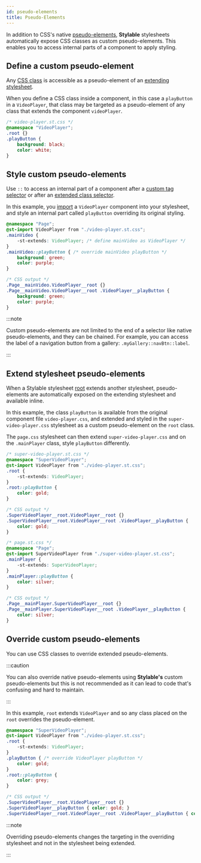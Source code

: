 ```yaml
---
id: pseudo-elements
title: Pseudo-Elements
---
```


In addition to CSS's native [pseudo-elements](https://developer.mozilla.org/en/docs/Web/CSS/Pseudo-elements), **Stylable** stylesheets automatically expose CSS classes as custom pseudo-elements. This enables you to access internal parts of a component to apply styling.

## Define a custom pseudo-element

Any [CSS class](./class-selectors.md) is accessible as a pseudo-element of an [extending stylesheet](./extend-stylesheet.md).

When you define a CSS class inside a component, in this case a `playButton` in a `VideoPlayer`, that class may be targeted as a pseudo-element of any class that extends the component `videoPlayer`.

```css
/* video-player.st.css */
@namespace "VideoPlayer";
.root {}
.playButton { 
    background: black; 
    color: white;
}
```

## Style custom pseudo-elements

Use `::` to access an internal part of a component after a [custom tag selector](./tag-selectors.md#component-element) or after an [extended class selector](./extend-stylesheet.md).

In this example, you [import](./imports.md) a `VideoPlayer` component into your stylesheet, and style an internal part called `playButton` overriding its original styling.


```css
@namespace "Page";
@st-import VideoPlayer from "./video-player.st.css";
.mainVideo {
    -st-extends: VideoPlayer; /* define mainVideo as VideoPlayer */
}
.mainVideo::playButton { /* override mainVideo playButton */
    background: green;
    color: purple;
}
```

```css
/* CSS output */
.Page__mainVideo.VideoPlayer__root {}
.Page__mainVideo.VideoPlayer__root .VideoPlayer__playButton {
    background: green;
    color: purple;
}
```

:::note

Custom pseudo-elements are not limited to the end of a selector like native pseudo-elements, and they can be chained. For example, you can access the label of a navigation button from a gallery: `.myGallery::navBtn::label`.

:::

## Extend stylesheet pseudo-elements

When a Stylable stylesheet [root](./root.md) extends another stylesheet, pseudo-elements are automatically exposed on the extending stylesheet and available inline.

In this example, the class `playButton` is available from the original component file `video-player.css`, and extended and styled in the `super-video-player.css` stylesheet as a custom pseudo-element on the `root` class. 

The `page.css` stylesheet can then extend `super-video-player.css` and on the `.mainPlayer` class, style `playButton` differently.

```css
/* super-video-player.st.css */
@namespace "SuperVideoPlayer";
@st-import VideoPlayer from "./video-player.st.css";
.root {
    -st-extends: VideoPlayer;
}
.root::playButton {
    color: gold;
}
```

```css
/* CSS output */
.SuperVideoPlayer__root.VideoPlayer__root {}
.SuperVideoPlayer__root.VideoPlayer__root .VideoPlayer__playButton {
    color: gold; 
}
```

```css
/* page.st.css */
@namespace "Page";
@st-import SuperVideoPlayer from "./super-video-player.st.css";
.mainPlayer {
    -st-extends: SuperVideoPlayer;
}
.mainPlayer::playButton {
    color: silver;
}
```

```css
/* CSS output */
.Page__mainPlayer.SuperVideoPlayer__root {}
.Page__mainPlayer.SuperVideoPlayer__root .VideoPlayer__playButton {
    color: silver;
}
```


## Override custom pseudo-elements

You can use CSS classes to override extended pseudo-elements. 

:::caution

You can also override native pseudo-elements using **Stylable's** custom pseudo-elements but this is not recommended as it can lead to code that's confusing and hard to maintain.

:::

In this example, `root` extends `VideoPlayer` and so any class placed on the `root` overrides the pseudo-element.

```css
@namespace "SuperVideoPlayer";
@st-import VideoPlayer from "./video-player.st.css";
.root {
    -st-extends: VideoPlayer;
}
.playButton { /* override VideoPlayer playButton */
    color: gold;
}
.root::playButton {
    color: grey;
}
```

```css
/* CSS output */
.SuperVideoPlayer__root.VideoPlayer__root {}
.SuperVideoPlayer__playButton { color: gold; }
.SuperVideoPlayer__root.VideoPlayer__root .VideoPlayer__playButton { color: grey; }
```

:::note

Overriding pseudo-elements changes the targeting in the overriding stylesheet and not in the stylesheet being extended.

:::
